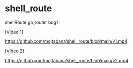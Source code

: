 # shell_route

shellRoute go_router bug?!

[Video 1] 

https://github.com/mojtabana/shell_route/blob/main/v1.mp4



[Video 2]

https://github.com/mojtabana/shell_route/blob/main/v2.mp4
